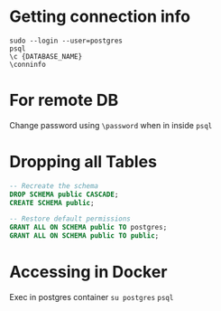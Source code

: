 # Getting connection info
```
sudo --login --user=postgres
psql
\c {DATABASE_NAME}
\conninfo
```

# For remote DB
Change password using `\password` when in inside `psql`
# Dropping all Tables
```sql
-- Recreate the schema
DROP SCHEMA public CASCADE;
CREATE SCHEMA public;

-- Restore default permissions
GRANT ALL ON SCHEMA public TO postgres;
GRANT ALL ON SCHEMA public TO public;
```
# Accessing in Docker
Exec in postgres container
`su postgres`
`psql`